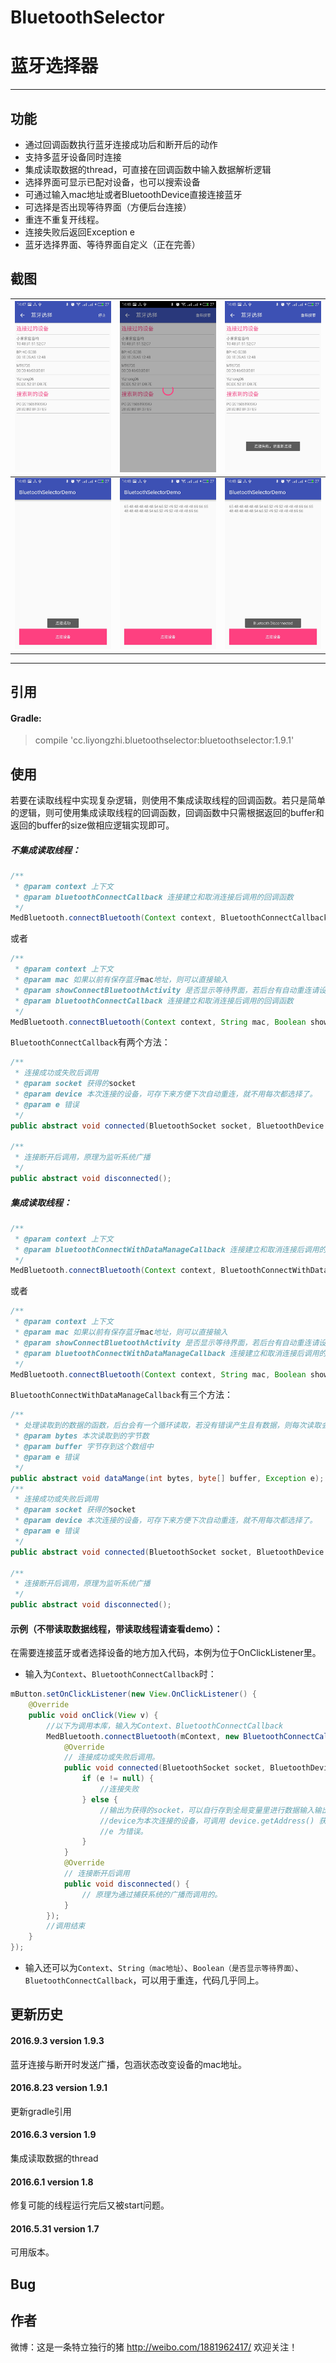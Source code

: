 # BluetoothSelector
# 蓝牙选择器
---

## 功能

- 通过回调函数执行蓝牙连接成功后和断开后的动作
- 支持多蓝牙设备同时连接
- 集成读取数据的thread，可直接在回调函数中输入数据解析逻辑
- 选择界面可显示已配对设备，也可以搜索设备
- 可通过输入mac地址或者BluetoothDevice直接连接蓝牙
- 可选择是否出现等待界面（方便后台连接）
- 重连不重复开线程。
- 连接失败后返回Exception e
- 蓝牙选择界面、等待界面自定义（正在完善）


## 截图
| ![](./pictures/S60531-144800.jpg) | ![](./pictures/S60531-144803.jpg) | ![](./pictures/S60531-144806.jpg) |
| -------- | --------- | --------|
| ![](./pictures/S60531-144824.jpg) | ![](./pictures/S60531-144847.jpg) | ![](./pictures/S60531-144859.jpg) |
-----------------

## 引用

#### Gradle:

> compile 'cc.liyongzhi.bluetoothselector:bluetoothselector:1.9.1'


## 使用

若要在读取线程中实现复杂逻辑，则使用不集成读取线程的回调函数。若只是简单的逻辑，则可使用集成读取线程的回调函数，回调函数中只需根据返回的buffer和返回的buffer的size做相应逻辑实现即可。

##### 不集成读取线程：
``` java
/**
 * @param context 上下文
 * @param bluetoothConnectCallback 连接建立和取消连接后调用的回调函数
 */
MedBluetooth.connectBluetooth(Context context, BluetoothConnectCallback bluetoothConnectCallback);

```
或者

``` java
/**
 * @param context 上下文
 * @param mac 如果以前有保存蓝牙mac地址，则可以直接输入
 * @param showConnectBluetoothActivity 是否显示等待界面，若后台有自动重连请设置为false，不然每次连接都转圈圈。。。
 * @param bluetoothConnectCallback 连接建立和取消连接后调用的回调函数
 */
MedBluetooth.connectBluetooth(Context context, String mac, Boolean showConnectBluetoothActivity, BluetoothConnectCallback bluetoothConnectCallback);

```

`BluetoothConnectCallback`有两个方法：
```java
/**
 * 连接成功或失败后调用
 * @param socket 获得的socket
 * @param device 本次连接的设备，可存下来方便下次自动重连，就不用每次都选择了。
 * @param e 错误
 */
public abstract void connected(BluetoothSocket socket, BluetoothDevice device, Exception e);

/**
 * 连接断开后调用，原理为监听系统广播
 */
public abstract void disconnected();
```

##### 集成读取线程：

```java
/**
 * @param context 上下文
 * @param bluetoothConnectWithDataManageCallback 连接建立和取消连接后调用的回调函数,并在建立连接后开启读取线程，断开连接后结束读取线程。
 */
MedBluetooth.connectBluetooth(Context context, BluetoothConnectWithDataManageCallback bluetoothConnectWithDataManageCallback);
```

或者

``` java
/**
 * @param context 上下文
 * @param mac 如果以前有保存蓝牙mac地址，则可以直接输入
 * @param showConnectBluetoothActivity 是否显示等待界面，若后台有自动重连请设置为false，不然每次连接都转圈圈。。。
 * @param bluetoothConnectWithDataManageCallback 连接建立和取消连接后调用的回调函数,并在建立连接后开启读取线程，断开连接后结束读取线程。
 */
MedBluetooth.connectBluetooth(Context context, String mac, Boolean showConnectBluetoothActivity, BluetoothConnectWithDataManageCallback bluetoothConnectWithDataManageCallback);

```

`BluetoothConnectWithDataManageCallback`有三个方法：
```java
/**
 * 处理读取到的数据的函数，后台会有一个循环读取，若没有错误产生且有数据，则每次读取会有一个buffer，以及buffer的大小bytes。
 * @param bytes 本次读取到的字节数
 * @param buffer 字节存到这个数组中
 * @param e 错误
 */
public abstract void dataMange(int bytes, byte[] buffer, Exception e);
/**
 * 连接成功或失败后调用
 * @param socket 获得的socket
 * @param device 本次连接的设备，可存下来方便下次自动重连，就不用每次都选择了。
 * @param e 错误
 */
public abstract void connected(BluetoothSocket socket, BluetoothDevice device, Exception e);

/**
 * 连接断开后调用，原理为监听系统广播
 */
public abstract void disconnected();
```

#### 示例（不带读取数据线程，带读取线程请查看demo）：
在需要连接蓝牙或者选择设备的地方加入代码，本例为位于OnClickListener里。

- 输入为`Context`、`BluetoothConnectCallback`时：
```java
mButton.setOnClickListener(new View.OnClickListener() {
    @Override
    public void onClick(View v) {
        //以下为调用本库，输入为Context、BluetoothConnectCallback
        MedBluetooth.connectBluetooth(mContext, new BluetoothConnectCallback() {
            @Override
            // 连接成功或失败后调用。
            public void connected(BluetoothSocket socket, BluetoothDevice device, Exception e) {
                if (e != null) {
                    //连接失败
                } else {
                    //输出为获得的socket，可以自行存到全局变量里进行数据输入输出操作。
                    //device为本次连接的设备，可调用 device.getAddress() 获得mac地址。
                    //e 为错误。
                }
            }
            @Override
            // 连接断开后调用
            public void disconnected() {
                // 原理为通过捕获系统的广播而调用的。
            }
        });
        //调用结束
    }
});
```

- 输入还可以为`Context`、`String（mac地址）`、`Boolean（是否显示等待界面）`、`BluetoothConnectCallback`，可以用于重连，代码几乎同上。


## 更新历史

#### 2016.9.3 version 1.9.3

蓝牙连接与断开时发送广播，包涵状态改变设备的mac地址。

#### 2016.8.23 version 1.9.1

更新gradle引用

#### 2016.6.3 version 1.9

集成读取数据的thread

#### 2016.6.1 version 1.8

修复可能的线程运行完后又被start问题。

#### 2016.5.31 version 1.7

可用版本。


## Bug


## 作者
微博：这是一条特立独行的猪 http://weibo.com/1881962417/ 欢迎关注！

